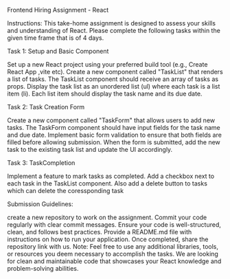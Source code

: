 Frontend Hiring Assignment - React

Instructions:
 This take-home assignment is designed to assess your skills and understanding of React. Please complete the following tasks within the given time frame that is of 4 days.

Task 1: Setup and Basic Component

Set up a new React project using your preferred build tool (e.g., Create React App ,vite etc).
Create a new component called "TaskList" that renders a list of tasks.
The TaskList component should receive an array of tasks as props.
Display the task list as an unordered list (ul) where each task is a list item (li).
Each list item should display the task name and its due date.


Task 2: Task Creation Form

Create a new component called "TaskForm" that allows users to add new tasks.
The TaskForm component should have input fields for the task name and due date.
Implement basic form validation to ensure that both fields are filled before allowing submission.
When the form is submitted, add the new task to the existing task list and update the UI accordingly.




Task 3: TaskCompletion

Implement a feature to mark tasks as completed.
Add a checkbox next to each task in the TaskList component.
Also add a delete button to tasks which can delete the coressponding task


Submission Guidelines:

create a new repository to work on the assignment.
Commit your code regularly with clear commit messages.
Ensure your code is well-structured, clean, and follows best practices.
Provide a README.md file with instructions on how to run your application.
Once completed, share the repository link with us.
Note: Feel free to use any additional libraries, tools, or resources you deem necessary to accomplish the tasks. We are looking for clean and maintainable code that showcases your React knowledge and problem-solving abilities.
